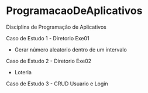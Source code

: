 # ProgramacaoDeAplicativos
Disciplina de Programação de Aplicativos

Caso de Estudo 1 - Diretorio Exe01
- Gerar número aleatorio dentro de um intervalo

Caso de Estudo 2 - Diretorio Exe02
- Loteria

Caso de Estudo 3 - CRUD Usuario e Login